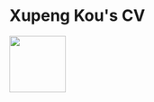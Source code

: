 # Xupeng Kou's CV

<a href="https://github.com/Github-XKou"><img src="https://cdn.icon-icons.com/icons2/2351/PNG/96/logo_github_icon_143196.png" width="100px" height="100px"></a>
